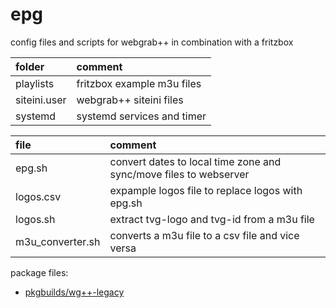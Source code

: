 # epg

config files and scripts for webgrab++ in combination with a fritzbox

| folder       | comment                    |
| :----------- | :------------------------- |
| playlists    | fritzbox example m3u files |
| siteini.user | webgrab++ siteini files    |
| systemd      | systemd services and timer |

| file             | comment                                                           |
| :--------------- | :---------------------------------------------------------------- |
| epg.sh           | convert dates to local time zone and sync/move files to webserver |
| logos.csv        | expample logos file to replace logos with epg.sh                  |
| logos.sh         | extract tvg-logo and tvg-id from a m3u file                       |
| m3u_converter.sh | converts a m3u file to a csv file and vice versa                  |

package files:

- [pkgbuilds/wg++-legacy](https://github.com/mrdotx/pkgbuilds/tree/master/wg%2B%2B-legacy)
